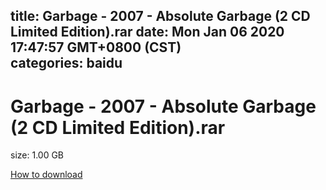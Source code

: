 
title: Garbage - 2007 - Absolute Garbage (2 CD Limited Edition).rar
date: Mon Jan 06 2020 17:47:57 GMT+0800 (CST)    
categories: baidu
---

# Garbage - 2007 - Absolute Garbage (2 CD Limited Edition).rar
size: 1.00 GB
 
 

[How to download](https://bpcam.bemobtrk.com/go/2ceec3aa-1ca2-46d6-b9ff-aaa5c184517c?jno=3474)